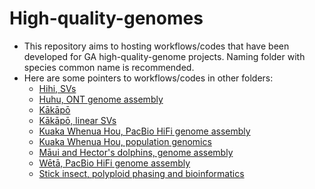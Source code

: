 # High-quality-genomes
- This repository aims to hosting workflows/codes that have been developed for GA high-quality-genome projects. Naming folder with species common name is recommended. 
- Here are some pointers to workflows/codes in other folders:
  - [Hihi, SVs](https://github.com/katarinastuart/Nc3_HihiSV)
  - [Huhu, ONT genome assembly](https://github.com/natforsdick/ONT-huhu)
  - [Kākāpō](https://github.com/GenomicsAotearoa/Kakapo)
  - [Kākāpō, linear SVs](https://github.com/janawold1/2023_MER_Special_Issue)
  - [Kuaka Whenua Hou, PacBio HiFi genome assembly](https://github.com/natforsdick/kuaka-hifi-scripts)
  - [Kuaka Whenua Hou, population genomics](https://github.com/natforsdick/kuaka-population-genomics)
  - [Māui and Hector's dolphins, genome assembly](https://github.com/sebasalco/GenomeSynteny_HectorsMauiRefGenomes)
  - [Wētā, PacBio HiFi genome assembly](https://github.com/natforsdick/weta-genome-assembly)
  - [Stick insect, polyploid phasing and bioinformatics](https://github.com/sstwins21/2023)
